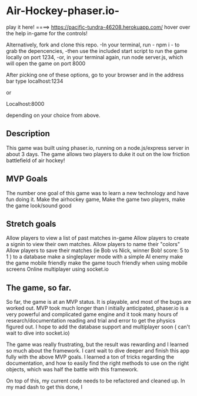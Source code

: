 # Air-Hockey-phaser.io-

play it here! ====> https://pacific-tundra-46208.herokuapp.com/
hover over the help in-game for the controls!

Alternatively, fork and clone this repo.
-In your terminal, run - npm i - to grab the depencencies, 
-then use the included start script to run the game locally on port 1234, 
-or, in your terminal again, run node server.js, which will open the game on port 8000 

After picking one of these options, go to your browser and in the address bar type
localhost:1234

or 

Localhost:8000

depending on your choice from above. 

## Description
This game was built using phaser.io, running on a node.js/express server in about 3 days. 
The game allows two players to duke it out on the low friction battlefield of air hockey! 

##  MVP Goals
The number one goal of this game was to learn a new technology and have fun doing it. 
Make the airhockey game,
Make the game two players,
make the game look/sound good


## Stretch goals
Allow players to view a list of past matches in-game
Allow players to create a signin to view their own matches.
Allow players to name their "colors" 
Allow players to save their matches (ie Bob vs Nick, winner Bob! score: 5 to 1 ) to a database
make a singleplayer mode with a simple AI enemy
make the game mobile friendly
make the game touch friendly when using mobile screens
Online multiplayer using socket.io

## The game, so far.
So far, the game is at an MVP status. It is playable, and most of the bugs are worked out. 
MVP took much longer than I initially anticipated, phaser.io is a very powerful and complicated
game engine and it took many hours of research/documentation reading  and trial and error to get
the physics figured out.  I hope to add the database support and multiplayer soon ( can't wait to dive into socket.io) 

The game was really frustrating, but the result was rewarding and I learned so much about the framework.
I cant wait to dive deeper and finish this app fully with the above MVP goals.  I learned a ton of tricks regarding the documentation,
and how to easily find the right methods to use on the right objects, which was half the battle with this framework. 

On top of this, my current code needs 
to be refactored and cleaned up. In my mad dash to get this done, I 


